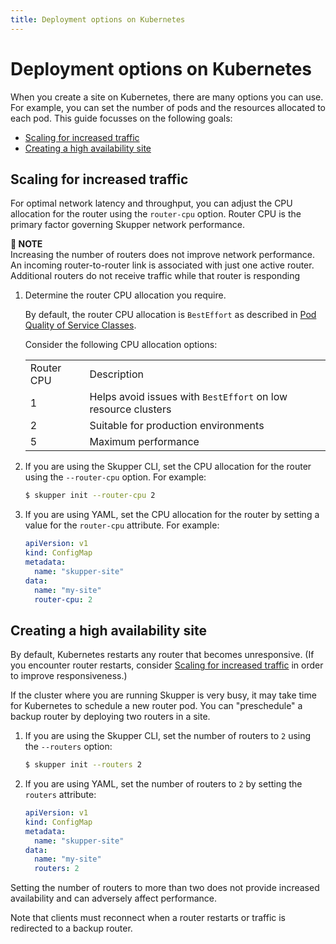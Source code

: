 ```yaml
---
title: Deployment options on Kubernetes
---
```

# Deployment options on Kubernetes

When you create a site on Kubernetes, there are many options you can use.  For example, you can set the number of pods and the resources allocated to each pod.
This guide focusses on the following goals:

* [Scaling for increased traffic](#scaling-for-increased-traffic)
* [Creating a high availability site](#creating-a-high-availability-site)

## Scaling for increased traffic

For optimal network latency and throughput, you can adjust the CPU allocation for the router using the `router-cpu` option.
Router CPU is the primary factor governing Skupper network performance.

**📌 NOTE**\
Increasing the number of routers does not improve network performance.  An incoming router-to-router link is associated with just one active router.  Additional routers do not receive traffic while that router is responding

1. Determine the router CPU allocation you require.

   By default, the router CPU allocation is `BestEffort` as described in [Pod Quality of Service Classes](https://kubernetes.io/docs/concepts/workloads/pods/pod-qos/#besteffort).

   Consider the following CPU allocation options:

   |     |     |
   | --- | --- |
   | Router CPU | Description |
   | 1 | Helps avoid issues with `BestEffort` on low resource clusters |
   | 2 | Suitable for production environments |
   | 5 | Maximum performance |
2. If you are using the Skupper CLI, set the CPU allocation for the router using the `--router-cpu` option.  For example:

   ```bash
   $ skupper init --router-cpu 2
   ```
3. If you are using YAML, set the CPU allocation for the router by setting a value for the `router-cpu` attribute.  For example:

   ```YAML
   apiVersion: v1
   kind: ConfigMap
   metadata:
     name: "skupper-site"
   data:
     name: "my-site"
     router-cpu: 2
   ```

## Creating a high availability site

By default, Kubernetes restarts any router that becomes unresponsive.
(If you encounter router restarts, consider [Scaling for increased traffic](#scaling-for-increased-traffic) in order to improve responsiveness.)

If the cluster where you are running Skupper is very busy, it may take time for Kubernetes to schedule a new router pod.  You can "preschedule" a backup router by deploying two routers in a site.

1. If you are using the Skupper CLI, set the number of routers to `2` using the `--routers` option:

   ```bash
   $ skupper init --routers 2
   ```
2. If you are using YAML, set the number of routers to `2` by setting the `routers` attribute:

   ```YAML
   apiVersion: v1
   kind: ConfigMap
   metadata:
     name: "skupper-site"
   data:
     name: "my-site"
     routers: 2
   ```

Setting the number of routers to more than two does not provide increased availability and can adversely affect performance.

Note that clients must reconnect when a router restarts or traffic is
redirected to a backup router.
